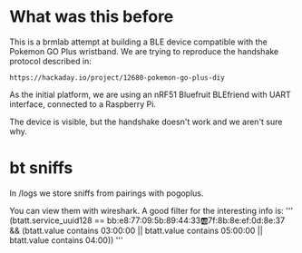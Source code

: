 # What was this before
This is a brmlab attempt at building a BLE device compatible with the
Pokemon GO Plus wristband.  We are trying to reproduce the handshake
protocol described in:

	https://hackaday.io/project/12680-pokemon-go-plus-diy

As the initial platform, we are using an nRF51 Bluefruit BLEfriend
with UART interface, connected to a Raspberry Pi.

The device is visible, but the handshake doesn't work and we aren't
sure why.

# bt sniffs

In /logs we store sniffs from pairings with pogoplus.

You can view them with wireshark. A good filter for the interesting info is: ''' (btatt.service_uuid128 == bb:e8:77:09:5b:89:44:33:ab:7f:8b:8e:ef:0d:8e:37 && (btatt.value contains 03:00:00 || btatt.value contains 05:00:00 || btatt.value contains 04:00)) '''
